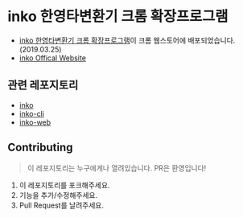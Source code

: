 # inko 한영타변환기 크롬 확장프로그램

* [inko 한영타변환기 크롬 확장프로그램](https://chrome.google.com/webstore/detail/inko-%ED%95%9C%EC%98%81%ED%83%80%EB%B3%80%ED%99%98%EA%B8%B0/bijdbcchfaolmleinaghdbnemmdabbmn?hl=ko)이 크롬 웹스토어에 배포되었습니다. (2019.03.25)
* [inko Offical Website](https://inko.holy.kiwi)

## 관련 레포지토리

* [inko](https://github.com/738/inko)
* [inko-cli](https://github.com/738/inko-cli)
* [inko-web](https://github.com/738/inko-web)

## Contributing

> 이 레포지토리는 누구에게나 열려있습니다. PR은 환영입니다!

1. 이 레포지토리를 포크해주세요.
2. 기능을 추가/수정해주세요.
3. Pull Request를 날려주세요.
